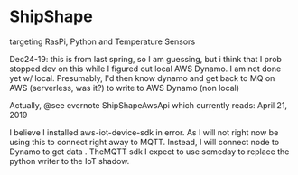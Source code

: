 # ShipShape
targeting RasPi, Python and Temperature Sensors

Dec24-19: this is from last spring, so I am guessing, but i think that I prob stopped
dev on this while I figured out local AWS Dynamo. I am not done yet w/ local. 
Presumably, I'd then know dynamo and get back to MQ on AWS (serverless, was it?) to write to AWS Dynamo (non local)

Actually, @see evernote ShipShapeAwsApi which currently reads:
April 21, 2019

I believe I installed aws-iot-device-sdk in error. 
As I will not right now be using this to connect right away to MQTT.
 Instead, I will connect node to Dynamo to get data
. TheMQTT sdk I expect to use someday to replace the python writer to the IoT shadow.
